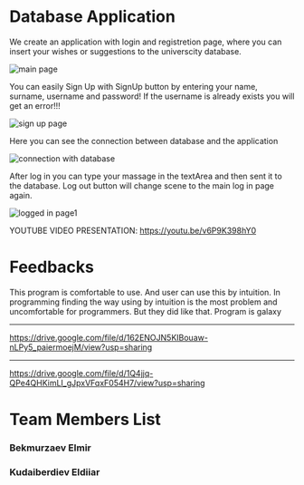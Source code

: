 # Database Application 
We create an application with login and registretion page, where you can insert your wishes or suggestions to the universcity database.

![main page](https://user-images.githubusercontent.com/73636880/148376107-2e1a5d94-b789-4e2e-ac3d-177dd3f8b895.PNG)

You can easily Sign Up with SignUp button by entering your name, surname, username and  password!
If the username is already exists you will get an error!!!

![sign up page](https://user-images.githubusercontent.com/73636880/148376496-140dfc80-d2da-4dd6-a727-d3e1e6cab657.PNG)

Here you can see the connection between database and the application

![connection with database](https://user-images.githubusercontent.com/73636880/148377503-39ea83d2-a8c9-4d0a-bd03-59fa7bb96287.PNG)

After log in you can type your massage in the textArea and then sent it to the database.
Log out button will change scene to the main log in page again.

![logged in page1](https://user-images.githubusercontent.com/73636880/148385204-c6823309-75bb-44fe-9e94-1646b006526c.PNG)

YOUTUBE VIDEO PRESENTATION:
https://youtu.be/v6P9K398hY0

# Feedbacks
This program is comfortable to use. And user can use this by intuition. In programming finding the way using by intuition is the most problem and uncomfortable for programmers. But they did like that. Program is galaxy
_____________________________________
https://drive.google.com/file/d/162ENOJN5KIBouaw-nLPy5_paiermoejM/view?usp=sharing
_____________________________________
https://drive.google.com/file/d/1Q4jjq-QPe4QHKimLI_gJpxVFqxF054H7/view?usp=sharing

# Team Members List
<h3>Bekmurzaev Elmir</h3>
<h3>Kudaiberdiev Eldiiar</h3>
